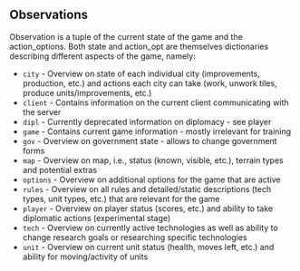 ## Observations
Observation is a tuple of the current state of the game and the action_options. Both state and action_opt are themselves dictionaries describing different aspects of the game, namely:

* `city` - Overview on state of each individual city (improvements, production, etc.) and actions each city can take (work, unwork tiles, produce units/improvements, etc.)
* `client` - Contains information on the current client communicating with the server
* `dipl` - Currently deprecated information on diplomacy - see player
* `game` - Contains current game information - mostly irrelevant for training
* `gov` - Overview on government state - allows to change government forms
* `map` - Overview on map, i.e., status (known, visible, etc.), terrain types and potential extras
* `options` - Overview on additional options for the game that are active
* `rules` - Overview on all rules and detailed/static descriptions (tech types, unit types, etc.) that are relevant for the game
* `player` - Overview on player status (scores, etc.) and ability to take diplomatic actions (experimental stage)
* `tech` - Overview on currently active technologies as well as ability to change research goals or researching specific technologies
* `unit` - Overview on current unit status (health, moves left, etc.) and ability for moving/activity of units

